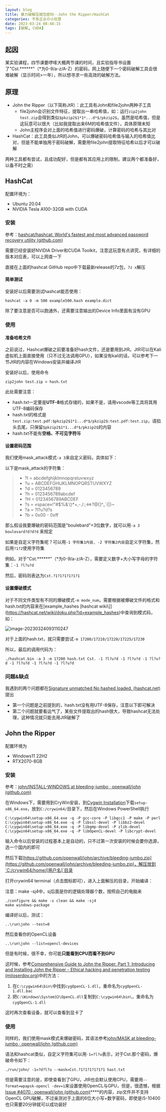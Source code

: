 ```yaml
---
layout: blog
title: 暴力破解压缩包密码--John the Ripper/HashCat
categories: 不务正业の小玩意
date: 2023-03-24 08:48:15
tags: [破解, CUDA]
---
```


## 起因

某实验课程，四节课要啰嗦大概两节课的时间，且实验指导书设置了"Cst.\*\*\*\*\*\*"（\*为0-9/a-z/A-Z）的密码，网上随便下一个密码破解工具会很难破解（显示时间>一年），所以想寻求一些高效的破解方法。

## 原理

- John the Ripper（以下简称JtR）：此工具有John和file2john两种子工具
  - file2john会识别文件特征，提取出一串哈希值，如：运行`zip2john test.zip`会得到类似`$pkzip2$1*1*...d*$/pkzip2$`，虽然是哈希值，但是这玩意可以很大（比如我提取出来6M的哈希值文件），具体原理未知
  - John主程序会对上面的哈希值进行密码爆破，计算密码的哈希与其比对
- HashCat：此工具类似JtR的John，可以爆破密码哈希值与输入的哈希值比对，但是不能单独用于密码破解，需要用file2john提取特征哈希以后才可以破解

两种工具都有尝试，且成功配好，但是都有其应用上的限制，建议两个都准备好，以备不时之需）

## HashCat

配置环境为：

- Ubuntu 20.04 
- NVIDIA Tesla A100-32GB with CUDA

### 安装

参考：[hashcat/hashcat: World's fastest and most advanced password recovery utility (github.com)](https://github.com/hashcat/hashcat)

需要已经安装好NVIDIA Driver和CUDA Toolkit，注意这玩意有点讲究，有详细的版本对应表，可以上网查一下

直接在上面的hashcat GitHub repo中下载最新release的7z包，`7z x`解压

#### 简单测试

安装好以后需要测试hashcat能否使用：

``` shell
hashcat -a 0 -m 500 example500.hash example.dict
```

除了要注意是否可以跑通外，还需要注意输出的Device Info里面有没有GPU

### 使用

#### 准备哈希文件

之前说过，Hashcat爆破之前要准备好hash文件，还是要用到JtR。JtR可以在Kali虚拟机上面直接使用（只不过无法调用GPU），如果没有kali的话，可以参考下一节JtR的内容在Windows安装并编译JtR

安装好以后，使用命令

``` shell
zip2john test.zip > hash.txt
```

此处需要注意：

- hash.txt一定要是**UTF-8**格式存储的，如果不是，请用vscode等工具将其用UTF-8编码保存
- hash.txt的格式是 `test.zip:test.pdf:$pkzip2$1*1...d*$/pkzip2$:test.pdf:test.zip`，请掐头去尾，只保留`$pkzip2$1*1...d*$/pkzip2$`的内容
- hash.txt不能有**空格、不可见字符**等

#### 设置密码范围

我们使用mask_attack模式`-a 3`来自定义密码，具体如下：

以下是mask_attack的字符集：

> - ?l = abcdefghijklmnopqrstuvwxyz
> - ?u = ABCDEFGHIJKLMNOPQRSTUVWXYZ
> - ?d = 0123456789
> - ?h = 0123456789abcdef
> - ?H = 0123456789ABCDEF
> - ?s = «space»!"#$%&'()*+,-./:;<=>?@[\]^_`{|}~
> - ?a = ?l?u?d?s
> - ?b = 0x00 - 0xff

那么假设我要爆破的密码范围是"boulebard"+3位数字，就可以用`-a 3 boulevard?d?d?d` 来规定

如果是自定义字符集呢？可以用`-1 字符集1内容, -2 字符集2内容`自定义字符集，然后用`?1?2`使用字符集

例如，对于"Cst.\*\*\*\*\*\*"（\*为0-9/a-z/A-Z），需要定义数字+大小写字母的字符集：`-1 ?l?u?d`

然后，密码则表达为`Cst.?1?1?1?1?1?1`

#### 设置爆破模式

对于不同文件类型有不同的爆破模式`-m mode_num`，需要根据被爆破文件的格式和hash.txt的内容来在[example_hashes \[hashcat wiki\\]](https://hashcat.net/wiki/doku.php?id=example_hashes)中查询到模式码，如：

![image-20230324093110247](/images/john/image-20230324093110247.png)

对于上面的hash.txt，就只需要尝试`-m 17200/17210/17220/17225/17230`

所以，最后的调用代码为：

``` shell
./hashcat.bin -a 3 -m 17200 hash.txt Cst. -1 ?l?u?d -1 ?l?u?d -1 ?l?u?d -1 ?l?u?d -1 ?l?u?d -1 ?l?u?d
```

### 问题&缺点

我遇到的两个问题都在[Signature unmatched No hashed loaded. (hashcat.net)](https://hashcat.net/forum/thread-11358-post-57870.html#pid57870)提出

- 第一个问题是之前提到的，hash.txt没有用UTF-8保存，注意以下即可解决
- 第二个问题就要看运气了，某些文件提取出的hash很大，导致hashcat无法处理，这种情况就只能去用JtR破解了

## John the Ripper

配置环境为

- Windows11 22H2
- RTX2070-8GB

### 安装

参考：[john/INSTALL-WINDOWS at bleeding-jumbo · openwall/john (github.com)](https://github.com/openwall/john/blob/bleeding-jumbo/doc/INSTALL-WINDOWS)

在Windows下，需要用到CryWin安装，到[Cygwin Installation](https://cygwin.com/install.html)下载`setup-x86_64.exe`，放到`C:/crywin64/`目录下，然后在Windows PowerShell执行

``` shell
C:\cygwin64\setup-x86_64.exe -q -P gcc-core -P libgcc1 -P make -P perl
C:\cygwin64\setup-x86_64.exe -q -P libssl-devel -P libbz2-devel
C:\cygwin64\setup-x86_64.exe -q -P libgmp-devel -P zlib-devel
C:\cygwin64\setup-x86_64.exe -q -P libOpenCL-devel -P libcrypt-devel
```

输入命令以后安装的过程基本上是自动的，只不过第一次安装的时候会要你选源，选一个国内的即可

然后下载[https://github.com/openwall/john/archive/bleeding-jumbo.zip](https://github.com/openwall/john/archive/bleeding-jumbo.zip)，解压放到`C:/crywin64/home/[用户名]`目录

打开crywin64 terminal（点击图标即可），进入上面解压的目录，开始编译：

注意：make -sj4中，sj后面是你的逻辑处理器个数，按照自己的电脑来

``` shell
./configure && make -s clean && make -sj4
make windows-package
```

编译好以后，测试：

``` shell
..\run\john --test=0
```

然后查看你的OpenCL设备

``` shell
..\run\john --list=opencl-devices                                               
```

但是有时候，很不幸，你可能**只能看到CPU而看不到GPU**

这时候，参考[Comprehensive Guide to John the Ripper. Part 1: Introducing and Installing John the Ripper - Ethical hacking and penetration testing (miloserdov.org)](https://miloserdov.org/?p=4961#131)中的方法：

1. 在`C:\cygwin64\bin\`中找到`cygOpenCL-1.dll`，重命名为`cygOpenCL-1.dll.bac`
2. 把`C:\Windows\System32\OpenCL.dll`复制到`C:\cygwin64\bin\`，重命名为`cygOpenCL-1.dll`

这时再次查看设备，就可以查看到显卡了

### 使用

同样的，我们使用mask模式来爆破密码，其语法参考[john/MASK at bleeding-jumbo · openwall/john (github.com)](https://github.com/openwall/john/blob/bleeding-jumbo/doc/MASK)

语法和hashcat类似，自定义字符集可以用`-1=?l?u`表示，对于Cst.那个密码，爆破命令如下：

``` shell
./run/john/ -1=?d?l?u --mask=Cst.?1?1?1?1?1?1 hast.txt
```

但是需要注意的是，即使查看到了GPU，JtR也会默认使用CPU，需要用`--format=wpapsk-opencl -dev=1`来设置使用OpenCL与GPU，但是，很遗憾，根据[Issue #4070 · openwall/john (github.com)](https://github.com/openwall/john/issues/4070)****的内容，zip文件并不支持OpenCL GPU破解，不过亲测对于上面的6位大小写+数字密码，即使是i5-10400也只需要20分钟就可以成功装好



